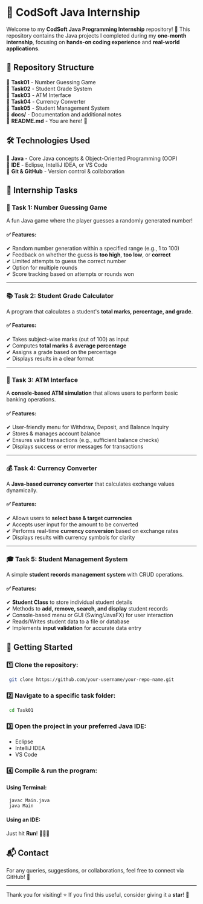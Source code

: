 # 🎯 CodSoft Java Internship

Welcome to my **CodSoft Java Programming Internship** repository! 🚀 This repository contains the Java projects I completed during my **one-month internship**, focusing on **hands-on coding experience** and **real-world applications**.

## 📂 Repository Structure
📁 **Task01** - Number Guessing Game  
📁 **Task02** - Student Grade System  
📁 **Task03** - ATM Interface  
📁 **Task04** - Currency Converter  
📁 **Task05** - Student Management System  
📁 **docs/** - Documentation and additional notes  
📄 **README.md** - You are here! 👀  

## 🛠 Technologies Used
🔹 **Java** - Core Java concepts & Object-Oriented Programming (OOP)  
🔹 **IDE** - Eclipse, IntelliJ IDEA, or VS Code  
🔹 **Git & GitHub** - Version control & collaboration  

## 📝 Internship Tasks

### 🎲 Task 1: Number Guessing Game  
A fun Java game where the player guesses a randomly generated number!  

#### ✅ Features:
✔ Random number generation within a specified range (e.g., 1 to 100)  
✔ Feedback on whether the guess is **too high**, **too low**, or **correct**  
✔ Limited attempts to guess the correct number  
✔ Option for multiple rounds  
✔ Score tracking based on attempts or rounds won  

---
### 📚 Task 2: Student Grade Calculator  
A program that calculates a student's **total marks, percentage, and grade**.  

#### ✅ Features:
✔ Takes subject-wise marks (out of 100) as input  
✔ Computes **total marks** & **average percentage**  
✔ Assigns a grade based on the percentage  
✔ Displays results in a clear format  

---
### 🏧 Task 3: ATM Interface  
A **console-based ATM simulation** that allows users to perform basic banking operations.  

#### ✅ Features:
✔ User-friendly menu for Withdraw, Deposit, and Balance Inquiry  
✔ Stores & manages account balance  
✔ Ensures valid transactions (e.g., sufficient balance checks)  
✔ Displays success or error messages for transactions  

---
### 💰 Task 4: Currency Converter  
A **Java-based currency converter** that calculates exchange values dynamically.  

#### ✅ Features:
✔ Allows users to **select base & target currencies**  
✔ Accepts user input for the amount to be converted  
✔ Performs real-time **currency conversion** based on exchange rates  
✔ Displays results with currency symbols for clarity  

---
### 🎓 Task 5: Student Management System  
A simple **student records management system** with CRUD operations.  

#### ✅ Features:
✔ **Student Class** to store individual student details  
✔ Methods to **add, remove, search, and display** student records  
✔ Console-based menu or GUI (Swing/JavaFX) for user interaction  
✔ Reads/Writes student data to a file or database  
✔ Implements **input validation** for accurate data entry  

## 🚀 Getting Started
### 1️⃣ Clone the repository:
```bash
 git clone https://github.com/your-username/your-repo-name.git
```

### 2️⃣ Navigate to a specific task folder:
```bash
 cd Task01
```

### 3️⃣ Open the project in your preferred Java IDE:
- Eclipse
- IntelliJ IDEA
- VS Code

### 4️⃣ Compile & run the program:
#### Using Terminal:
```bash
 javac Main.java
 java Main
```
#### Using an IDE:
Just hit **Run**! 🏃‍♂️💨

## 📬 Contact
For any queries, suggestions, or collaborations, feel free to connect via GitHub! 🤝

---
Thank you for visiting! ⭐ If you find this useful, consider giving it a **star**! 🌟

